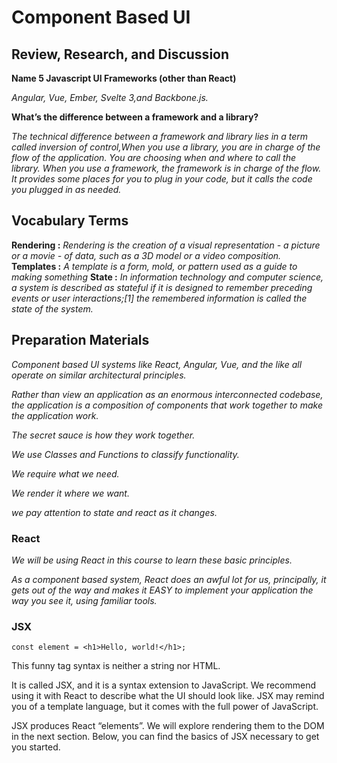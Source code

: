 # Component Based UI

## Review, Research, and Discussion

**Name 5 Javascript UI Frameworks (other than React)**

_Angular, Vue, Ember, Svelte 3,and Backbone.js._

**What’s the difference between a framework and a library?**

_The technical difference between a framework and library lies in a term called inversion of control,When you use a library, you are in charge of the flow of the application. You are choosing when and where to call the library. When you use a framework, the framework is in charge of the flow. It provides some places for you to plug in your code, but it calls the code you plugged in as needed._

## Vocabulary Terms

**Rendering :** _Rendering is the creation of a visual representation - a picture or a movie - of data, such as a 3D model or a video composition._
**Templates :** _A template is a form, mold, or pattern used as a guide to making something_
**State :** _In information technology and computer science, a system is described as stateful if it is designed to remember preceding events or user interactions;[1] the remembered information is called the state of the system._

## Preparation Materials

_Component based UI systems like React, Angular, Vue, and the like all operate on similar architectural principles._

_Rather than view an application as an enormous interconnected codebase, the application is a composition of components that work together to make the application work._

_The secret sauce is how they work together._

_We use Classes and Functions to classify functionality._

_We require what we need._

_We render it where we want._

_we pay attention to state and react as it changes._

### React

_We will be using React in this course to learn these basic principles._

_As a component based system, React does an awful lot for us, principally, it gets out of the way and makes it EASY to implement your application the way you see it, using familiar tools._

### JSX

```
const element = <h1>Hello, world!</h1>;
```

This funny tag syntax is neither a string nor HTML.

It is called JSX, and it is a syntax extension to JavaScript. We recommend using it with React to describe what the UI should look like. JSX may remind you of a template language, but it comes with the full power of JavaScript.

JSX produces React “elements”. We will explore rendering them to the DOM in the next section. Below, you can find the basics of JSX necessary to get you started.
